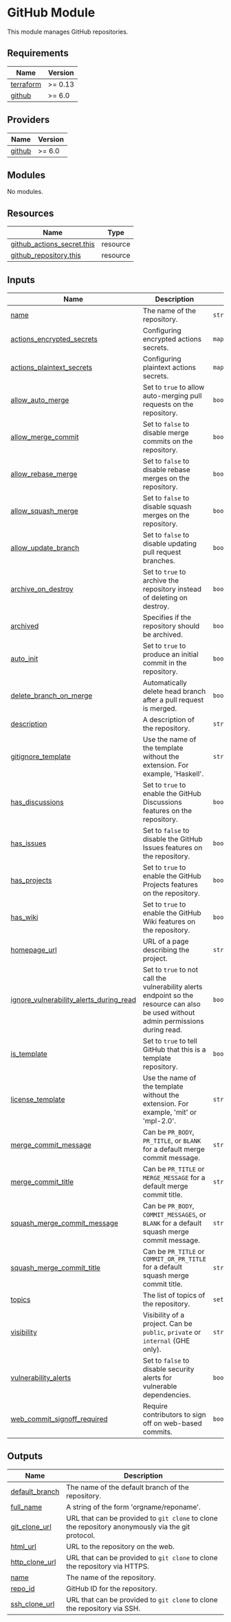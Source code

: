 # GitHub Module

This module manages GitHub repositories.

<!-- BEGINNING OF PRE-COMMIT-TERRAFORM DOCS HOOK -->
## Requirements

| Name | Version |
|------|---------|
| <a name="requirement_terraform"></a> [terraform](#requirement\_terraform) | >= 0.13 |
| <a name="requirement_github"></a> [github](#requirement\_github) | >= 6.0 |

## Providers

| Name | Version |
|------|---------|
| <a name="provider_github"></a> [github](#provider\_github) | >= 6.0 |

## Modules

No modules.

## Resources

| Name | Type |
|------|------|
| [github_actions_secret.this](https://registry.terraform.io/providers/integrations/github/latest/docs/resources/actions_secret) | resource |
| [github_repository.this](https://registry.terraform.io/providers/integrations/github/latest/docs/resources/repository) | resource |

## Inputs

| Name | Description | Type | Default | Required |
|------|-------------|------|---------|:--------:|
| <a name="input_name"></a> [name](#input\_name) | The name of the repository. | `string` | n/a | yes |
| <a name="input_actions_encrypted_secrets"></a> [actions\_encrypted\_secrets](#input\_actions\_encrypted\_secrets) | Configuring encrypted actions secrets. | `map(string)` | `{}` | no |
| <a name="input_actions_plaintext_secrets"></a> [actions\_plaintext\_secrets](#input\_actions\_plaintext\_secrets) | Configuring plaintext actions secrets. | `map(string)` | `{}` | no |
| <a name="input_allow_auto_merge"></a> [allow\_auto\_merge](#input\_allow\_auto\_merge) | Set to `true` to allow auto-merging pull requests on the repository. | `bool` | `false` | no |
| <a name="input_allow_merge_commit"></a> [allow\_merge\_commit](#input\_allow\_merge\_commit) | Set to `false` to disable merge commits on the repository. | `bool` | `true` | no |
| <a name="input_allow_rebase_merge"></a> [allow\_rebase\_merge](#input\_allow\_rebase\_merge) | Set to `false` to disable rebase merges on the repository. | `bool` | `true` | no |
| <a name="input_allow_squash_merge"></a> [allow\_squash\_merge](#input\_allow\_squash\_merge) | Set to `false` to disable squash merges on the repository. | `bool` | `true` | no |
| <a name="input_allow_update_branch"></a> [allow\_update\_branch](#input\_allow\_update\_branch) | Set to `false` to disable updating pull request branches. | `bool` | `true` | no |
| <a name="input_archive_on_destroy"></a> [archive\_on\_destroy](#input\_archive\_on\_destroy) | Set to `true` to archive the repository instead of deleting on destroy. | `bool` | `false` | no |
| <a name="input_archived"></a> [archived](#input\_archived) | Specifies if the repository should be archived. | `bool` | `false` | no |
| <a name="input_auto_init"></a> [auto\_init](#input\_auto\_init) | Set to `true` to produce an initial commit in the repository. | `bool` | `false` | no |
| <a name="input_delete_branch_on_merge"></a> [delete\_branch\_on\_merge](#input\_delete\_branch\_on\_merge) | Automatically delete head branch after a pull request is merged. | `bool` | `false` | no |
| <a name="input_description"></a> [description](#input\_description) | A description of the repository. | `string` | `null` | no |
| <a name="input_gitignore_template"></a> [gitignore\_template](#input\_gitignore\_template) | Use the name of the template without the extension. For example, 'Haskell'. | `string` | `null` | no |
| <a name="input_has_discussions"></a> [has\_discussions](#input\_has\_discussions) | Set to `true` to enable the GitHub Discussions features on the repository. | `bool` | `false` | no |
| <a name="input_has_issues"></a> [has\_issues](#input\_has\_issues) | Set to `false` to disable the GitHub Issues features on the repository. | `bool` | `true` | no |
| <a name="input_has_projects"></a> [has\_projects](#input\_has\_projects) | Set to `true` to enable the GitHub Projects features on the repository. | `bool` | `false` | no |
| <a name="input_has_wiki"></a> [has\_wiki](#input\_has\_wiki) | Set to `true` to enable the GitHub Wiki features on the repository. | `bool` | `false` | no |
| <a name="input_homepage_url"></a> [homepage\_url](#input\_homepage\_url) | URL of a page describing the project. | `string` | `null` | no |
| <a name="input_ignore_vulnerability_alerts_during_read"></a> [ignore\_vulnerability\_alerts\_during\_read](#input\_ignore\_vulnerability\_alerts\_during\_read) | Set to `true` to not call the vulnerability alerts endpoint so the resource can also be used without admin permissions during read. | `bool` | `null` | no |
| <a name="input_is_template"></a> [is\_template](#input\_is\_template) | Set to `true` to tell GitHub that this is a template repository. | `bool` | `false` | no |
| <a name="input_license_template"></a> [license\_template](#input\_license\_template) | Use the name of the template without the extension. For example, 'mit' or 'mpl-2.0'. | `string` | `null` | no |
| <a name="input_merge_commit_message"></a> [merge\_commit\_message](#input\_merge\_commit\_message) | Can be `PR_BODY`, `PR_TITLE`, or `BLANK` for a default merge commit message. | `string` | `"PR_TITLE"` | no |
| <a name="input_merge_commit_title"></a> [merge\_commit\_title](#input\_merge\_commit\_title) | Can be `PR_TITLE` or `MERGE_MESSAGE` for a default merge commit title. | `string` | `"MERGE_MESSAGE"` | no |
| <a name="input_squash_merge_commit_message"></a> [squash\_merge\_commit\_message](#input\_squash\_merge\_commit\_message) | Can be `PR_BODY`, `COMMIT_MESSAGES`, or `BLANK` for a default squash merge commit message. | `string` | `"COMMIT_MESSAGES"` | no |
| <a name="input_squash_merge_commit_title"></a> [squash\_merge\_commit\_title](#input\_squash\_merge\_commit\_title) | Can be `PR_TITLE` or `COMMIT_OR_PR_TITLE` for a default squash merge commit title. | `string` | `"COMMIT_OR_PR_TITLE"` | no |
| <a name="input_topics"></a> [topics](#input\_topics) | The list of topics of the repository. | `set(string)` | `[]` | no |
| <a name="input_visibility"></a> [visibility](#input\_visibility) | Visibility of a project. Can be `public`, `private` or `internal` (GHE only). | `string` | `"public"` | no |
| <a name="input_vulnerability_alerts"></a> [vulnerability\_alerts](#input\_vulnerability\_alerts) | Set to `false` to disable security alerts for vulnerable dependencies. | `bool` | `true` | no |
| <a name="input_web_commit_signoff_required"></a> [web\_commit\_signoff\_required](#input\_web\_commit\_signoff\_required) | Require contributors to sign off on web-based commits. | `bool` | `false` | no |

## Outputs

| Name | Description |
|------|-------------|
| <a name="output_default_branch"></a> [default\_branch](#output\_default\_branch) | The name of the default branch of the repository. |
| <a name="output_full_name"></a> [full\_name](#output\_full\_name) | A string of the form 'orgname/reponame'. |
| <a name="output_git_clone_url"></a> [git\_clone\_url](#output\_git\_clone\_url) | URL that can be provided to `git clone` to clone the repository anonymously via the git protocol. |
| <a name="output_html_url"></a> [html\_url](#output\_html\_url) | URL to the repository on the web. |
| <a name="output_http_clone_url"></a> [http\_clone\_url](#output\_http\_clone\_url) | URL that can be provided to `git clone` to clone the repository via HTTPS. |
| <a name="output_name"></a> [name](#output\_name) | The name of the repository. |
| <a name="output_repo_id"></a> [repo\_id](#output\_repo\_id) | GitHub ID for the repository. |
| <a name="output_ssh_clone_url"></a> [ssh\_clone\_url](#output\_ssh\_clone\_url) | URL that can be provided to `git clone` to clone the repository via SSH. |
<!-- END OF PRE-COMMIT-TERRAFORM DOCS HOOK -->
